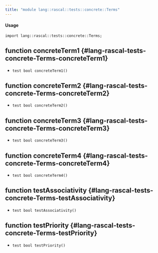 ```yaml
---
title: "module lang::rascal::tests::concrete::Terms"
---
```


#### Usage

`import lang::rascal::tests::concrete::Terms;`

## function concreteTerm1 {#lang-rascal-tests-concrete-Terms-concreteTerm1}

* ``test bool concreteTerm1()``

## function concreteTerm2 {#lang-rascal-tests-concrete-Terms-concreteTerm2}

* ``test bool concreteTerm2()``

## function concreteTerm3 {#lang-rascal-tests-concrete-Terms-concreteTerm3}

* ``test bool concreteTerm3()``

## function concreteTerm4 {#lang-rascal-tests-concrete-Terms-concreteTerm4}

* ``test bool concreteTerm4()``

## function testAssociativity {#lang-rascal-tests-concrete-Terms-testAssociativity}

* ``test bool testAssociativity()``

## function testPriority {#lang-rascal-tests-concrete-Terms-testPriority}

* ``test bool testPriority()``

